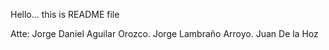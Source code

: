 Hello... this is README file

Atte:
Jorge Daniel Aguilar Orozco.
Jorge Lambraño Arroyo.
Juan De la Hoz
